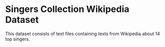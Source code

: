# Singers Collection Wikipedia Dataset
This dataset consists of text files containing texts from Wikipedia about 14 top singers.
